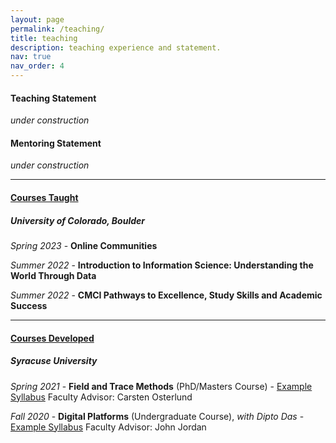 ```yaml
---
layout: page
permalink: /teaching/
title: teaching
description: teaching experience and statement.
nav: true
nav_order: 4
---
```

#### Teaching Statement

*under construction*

#### Mentoring Statement

*under construction*

- - -

#### <u><b>Courses Taught</b></u>
##### **University of Colorado, Boulder**

*Spring 2023* - **Online Communities**

*Summer 2022* - **Introduction to Information Science: Understanding the World Through Data**

*Summer 2022* - **CMCI Pathways to Excellence, Study Skills and Academic Success**

- - -

#### <b><u>Courses Developed</u></b>
##### **Syracuse University**

*Spring 2021* - **Field and Trace Methods** (PhD/Masters Course) - [Example Syllabus](/assets/pdf/trace_methods.pdf)
Faculty Advisor: Carsten Osterlund

*Fall 2020* -  **Digital Platforms** (Undergraduate Course), *with Dipto Das* - [Example Syllabus](/assets/pdf/digital_platforms.pdf)
Faculty Advisor: John Jordan
